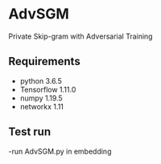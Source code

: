 # AdvSGM
Private Skip-gram with Adversarial Training

## Requirements
- python 3.6.5
- Tensorflow 1.11.0
- numpy 1.19.5
- networkx 1.11

## Test run
-run AdvSGM.py in embedding
